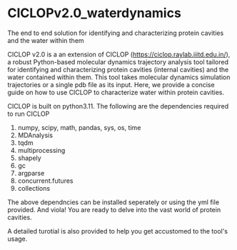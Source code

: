 # CICLOPv2.0_waterdynamics
The end to end solution for identifying and characterizing protein cavities and the water within them 

CICLOP v2.0 is a an extension of CICLOP (https://ciclop.raylab.iiitd.edu.in/), a robust Python-based molecular dynamics trajectory analysis tool tailored for identifying and characterizing protein cavities (internal cavities) and the water contained within them. This tool takes molecular dynamics simulation trajectories or a single pdb file as its input. Here, we provide a concise guide on how to use CICLOP to characterize water within protein cavities.

CICLOP is built on python3.11. The following are the dependencies required to run CICLOP
1. numpy, scipy, math, pandas, sys, os, time
2. MDAnalysis
3. tqdm
4. multiprocessing
5. shapely
6. gc
7. argparse
8. concurrent.futures
9. collections

The above dependncies can be installed seperately or using the yml file provided. And viola! You are ready to delve into the vast world of protein cavities.

A detailed turotial is also provided to help you get accustomed to the tool's usage.
